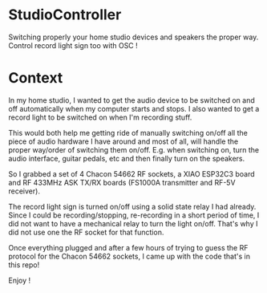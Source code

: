 # StudioController
Switching properly your home studio devices and speakers the proper way. Control record light sign too with OSC !

# Context
In my home studio, I wanted to get the audio device to be switched on and off automatically when my computer starts and stops.
I also wanted to get a record light to be switched on when I'm recording stuff.

This would both help me getting ride of manually switching on/off all the piece of audio hardware I have around and most of all, will handle the proper way/order of switching them on/off. E.g. when switching on, turn the audio interface, guitar pedals, etc and then finally turn on the speakers.

So I grabbed a set of 4 Chacon 54662 RF sockets, a XIAO ESP32C3 board and RF 433MHz ASK TX/RX boards (FS1000A transmitter and RF-5V receiver).

The record light sign is turned on/off using a solid state relay I had already. Since I could be recording/stopping, re-recording in a short period of time, I did not want to have a mechanical relay to turn the light on/off. That's why I did not use one the RF socket for that function.

Once everything plugged and after a few hours of trying to guess the RF protocol for the Chacon 54662 sockets, I came up with the code that's in this repo!

Enjoy !
